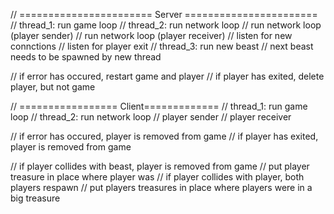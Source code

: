 // ======================= Server =======================
// thread_1: run game loop
// thread_2: run network loop
    // run network loop (player sender)
    // run network loop (player receiver)
    // listen for new connctions
    // listen for player exit
// thread_3: run new beast
    // next beast needs to be spawned by new thread


// if error has occured, restart game and player
// if player has exited, delete player, but not game


// ================= Client=============
// thread_1: run game loop
// thread_2: run network loop
    // player sender
    // player receiver


// if error has occured, player is removed from game
// if player has exited, player is removed from game

// if player collides with beast, player is removed from game
    // put player treasure in place where player was
// if player collides with player, both players respawn
    // put players treasures in place where players were in a big treasure
